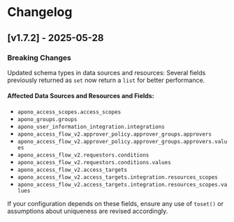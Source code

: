 # Changelog

## [v1.7.2] - 2025-05-28

### Breaking Changes

Updated schema types in data sources and resources: Several fields previously returned as `set` now return a `list` for better performance.

#### Affected Data Sources and Resources and Fields:

- `apono_access_scopes.access_scopes`
- `apono_groups.groups`
- `apono_user_information_integration.integrations`
- `apono_access_flow_v2.approver_policy.approver_groups.approvers`
- `apono_access_flow_v2.approver_policy.approver_groups.approvers.values`
- `apono_access_flow_v2.requestors.conditions`
- `apono_access_flow_v2.requestors.conditions.values`
- `apono_access_flow_v2.access_targets`
- `apono_access_flow_v2.access_targets.integration.resources_scopes`
- `apono_access_flow_v2.access_targets.integration.resources_scopes.values`

If your configuration depends on these fields, ensure any use of `toset()` or assumptions about uniqueness are revised accordingly.
